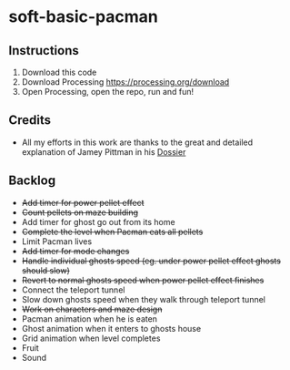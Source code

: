 # soft-basic-pacman

## Instructions

1. Download this code
2. Download Processing https://processing.org/download
3. Open Processing, open the repo, run and fun!


## Credits

 - All my efforts in this work are thanks to the great and detailed explanation of Jamey Pittman in his <a href="https://www.gamasutra.com/view/feature/3938/the_pacman_dossier.php?print=1" target="_blank">Dossier</a>


## Backlog

- ~~Add timer for power pellet effect~~
- ~~Count pellets on maze building~~
- Add timer for ghost go out from its home
- ~~Complete the level when Pacman eats all pellets~~
- Limit Pacman lives
- ~~Add timer for mode changes~~
- ~~Handle individual ghosts speed (eg. under power pellet effect ghosts should slow)~~
- ~~Revert to normal ghosts speed when power pellet effect finishes~~
- Connect the teleport tunnel
- Slow down ghosts speed when they walk through teleport tunnel
- ~~Work on characters and maze design~~
- Pacman animation when he is eaten
- Ghost animation when it enters to ghosts house
- Grid animation when level completes
- Fruit
- Sound
